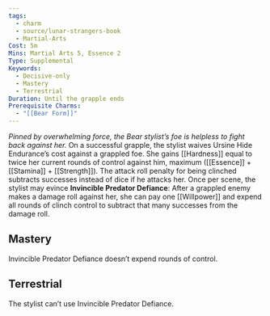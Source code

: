 ```yaml
---
tags:
  - charm
  - source/lunar-strangers-book
  - Martial-Arts
Cost: 5m
Mins: Martial Arts 5, Essence 2
Type: Supplemental
Keywords:
  - Decisive-only
  - Mastery
  - Terrestrial
Duration: Until the grapple ends
Prerequisite Charms:
  - "[[Bear Form]]"
---
```

*Pinned by overwhelming force, the Bear stylist’s foe is helpless to fight back against her.*
On a successful grapple, the stylist waives Ursine Hide Endurance’s cost against a grappled foe. She gains [[Hardness]] equal to twice her current rounds of control against him, maximum ([[Essence]] + [[Stamina]] + [[Strength]]).
The attack roll penalty for being clinched subtracts successes instead of dice if he attacks her.
Once per scene, the stylist may evince **Invincible Predator Defiance**: After a grappled enemy makes a damage roll against her, she can pay one [[Willpower]] and expend all rounds of clinch control to subtract that many successes from the damage roll.
## Mastery
Invincible Predator Defiance doesn’t expend rounds of control.
## Terrestrial
The stylist can’t use Invincible Predator Defiance.